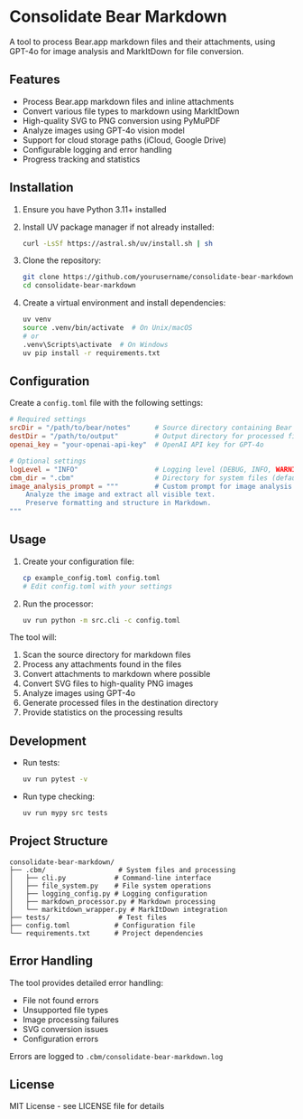 # Consolidate Bear Markdown

A tool to process Bear.app markdown files and their attachments, using GPT-4o for image analysis and MarkItDown for file conversion.

## Features

- Process Bear.app markdown files and inline attachments
- Convert various file types to markdown using MarkItDown
- High-quality SVG to PNG conversion using PyMuPDF
- Analyze images using GPT-4o vision model
- Support for cloud storage paths (iCloud, Google Drive)
- Configurable logging and error handling
- Progress tracking and statistics

## Installation

1. Ensure you have Python 3.11+ installed
2. Install UV package manager if not already installed:
   ```bash
   curl -LsSf https://astral.sh/uv/install.sh | sh
   ```

3. Clone the repository:
   ```bash
   git clone https://github.com/yourusername/consolidate-bear-markdown.git
   cd consolidate-bear-markdown
   ```

4. Create a virtual environment and install dependencies:
   ```bash
   uv venv
   source .venv/bin/activate  # On Unix/macOS
   # or
   .venv\Scripts\activate  # On Windows
   uv pip install -r requirements.txt
   ```

## Configuration

Create a `config.toml` file with the following settings:

```toml
# Required settings
srcDir = "/path/to/bear/notes"      # Source directory containing Bear notes
destDir = "/path/to/output"         # Output directory for processed files
openai_key = "your-openai-api-key"  # OpenAI API key for GPT-4o

# Optional settings
logLevel = "INFO"                   # Logging level (DEBUG, INFO, WARNING, ERROR)
cbm_dir = ".cbm"                    # Directory for system files (default: .cbm)
image_analysis_prompt = """         # Custom prompt for image analysis
    Analyze the image and extract all visible text.
    Preserve formatting and structure in Markdown.
"""
```

## Usage

1. Create your configuration file:
   ```bash
   cp example_config.toml config.toml
   # Edit config.toml with your settings
   ```

2. Run the processor:
   ```bash
   uv run python -m src.cli -c config.toml
   ```

The tool will:
1. Scan the source directory for markdown files
2. Process any attachments found in the files
3. Convert attachments to markdown where possible
4. Convert SVG files to high-quality PNG images
5. Analyze images using GPT-4o
6. Generate processed files in the destination directory
7. Provide statistics on the processing results

## Development

- Run tests:
  ```bash
  uv run pytest -v
  ```

- Run type checking:
  ```bash
  uv run mypy src tests
  ```

## Project Structure

```
consolidate-bear-markdown/
├── .cbm/                  # System files and processing
│   ├── cli.py            # Command-line interface
│   ├── file_system.py    # File system operations
│   ├── logging_config.py # Logging configuration
│   ├── markdown_processor.py # Markdown processing
│   └── markitdown_wrapper.py # MarkItDown integration
├── tests/                 # Test files
├── config.toml           # Configuration file
└── requirements.txt      # Project dependencies
```

## Error Handling

The tool provides detailed error handling:
- File not found errors
- Unsupported file types
- Image processing failures
- SVG conversion issues
- Configuration errors

Errors are logged to `.cbm/consolidate-bear-markdown.log`

## License

MIT License - see LICENSE file for details

